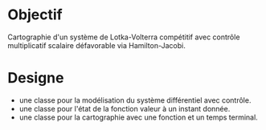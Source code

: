 # Objectif

Cartographie d'un système de Lotka-Volterra compétitif avec contrôle multiplicatif scalaire
défavorable via Hamilton-Jacobi.

# Designe

- une classe pour la modélisation du système différentiel avec contrôle.
- une classe pour l'état de la fonction valeur à un instant donnée.
- une classe pour la cartographie avec une fonction et un temps terminal.
